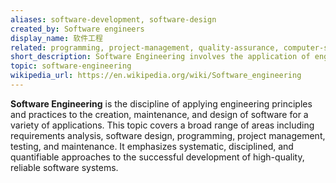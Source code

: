```yaml
---
aliases: software-development, software-design
created_by: Software engineers
display_name: 软件工程
related: programming, project-management, quality-assurance, computer-science
short_description: Software Engineering involves the application of engineering principles to software development.
topic: software-engineering
wikipedia_url: https://en.wikipedia.org/wiki/Software_engineering
---
```

**Software Engineering** is the discipline of applying engineering principles and practices to the creation, maintenance, and design of software for a variety of applications. This topic covers a broad range of areas including requirements analysis, software design, programming, project management, testing, and maintenance. It emphasizes systematic, disciplined, and quantifiable approaches to the successful development of high-quality, reliable software systems.
